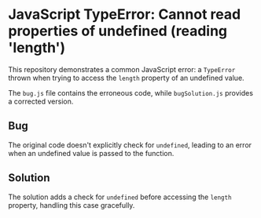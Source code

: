 # JavaScript TypeError: Cannot read properties of undefined (reading 'length')

This repository demonstrates a common JavaScript error: a `TypeError` thrown when trying to access the `length` property of an undefined value.

The `bug.js` file contains the erroneous code, while `bugSolution.js` provides a corrected version.

## Bug
The original code doesn't explicitly check for `undefined`, leading to an error when an undefined value is passed to the function.

## Solution
The solution adds a check for `undefined` before accessing the `length` property, handling this case gracefully.